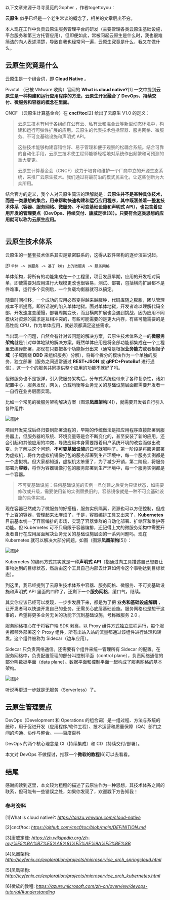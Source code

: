 以下文章来源于寻寻觅觅的Gopher ，作者togettoyou：

**云原生** 似乎已经是一个老生常谈的概念了，相关的文章层出不穷。

本人现在工作中负责云原生服务管理平台的研发（主要管理各类云原生基础设施，平台服务和第三方托管应用），但即便如此，常被问起云原生是什么时，我也很难简洁的向人表述清楚，导致自我也经常问一遍，云原生究竟是什么，我又在做什么。

## 云原生究竟是什么

云原生是一个组合词，即 **Cloud Native** 。

Pivotal （已被 VMware 收购）官网的 **What is cloud native?**[1] 一文中提到**云原生是一种构建和运行应用程序的方法，云原生开发融合了 DevOps、持续交付、微服务和容器的概念在里面。**

CNCF （云原生计算基金会）在 **cncf/toc**[2] 给出了云原生 V1.0 的定义：

> 云原生技术有利于各组织在公有云、私有云和混合云等新型动态环境中，构建和运行可弹性扩展的应用。云原生的代表技术包括容器、服务网格、微服务、不可变基础设施和声明式 API。
>
> 这些技术能够构建容错性好、易于管理和便于观察的松耦合系统。结合可靠的自动化手段，云原生技术使工程师能够轻松地对系统作出频繁和可预测的重大变更。
>
> 云原生计算基金会（CNCF）致力于培育和维护一个厂商中立的开源生态系统，来推广云原生技术。我们通过将最前沿的模式民主化，让这些创新为大众所用。

结合官方的定义，我个人对云原生简洁的理解就是：**云原生并不是某种具体技术，而是一类思想的集合，用来帮助快速构建和运行应用程序，其中既涵盖着一整套技术体系（容器、服务网格、微服务、不可变基础设施和声明式 API），也包含着应用开发的管理要点（DevOps、持续交付、康威定律[3]）。只要符合这类思想的应用就可以称为云原生应用。**

![图片](data:image/gif;base64,iVBORw0KGgoAAAANSUhEUgAAAAEAAAABCAYAAAAfFcSJAAAADUlEQVQImWNgYGBgAAAABQABh6FO1AAAAABJRU5ErkJggg==)

## 云原生技术体系

云原生的一整套技术体系其实是紧密联系的，这得从软件架构的逐步演进说起。

即 `单体 -> 微服务 -> 基于 k8s 上的微服务 -> 服务网格`

单体架构，将所有的功能集成在一个工程里，项目发展早期，应用的开发相对简单，即使需要对应用进行大规模更改也很容易，测试、部署，包括横向扩展都不是件难事，运行多个实例后，一个负载均衡器就可以搞定。

随着时间推移，一个成功的应用必然变得越来越臃肿，代码库随之膨胀，团队管理成本不断提高，即俗话说的陷入单体地狱。面对单体地狱，开发者难以理解代码全部，开发速度变缓慢，部署周期变长，而且横向扩展也会遇到挑战，因为应用不同模块对资源的需求是互相冲突的，有些可能需要的是更大内存，有些可能需要的是高性能 CPU，作为单体应用，就必须都满足这些需求。

当出现一个问题，自然会有针对该问题的解决方案，云原生技术体系之一的**微服务架构**就是针对单体地狱的解决方案。既然单体应用是将全部功能都集成在一个工程里去编译部署，那现在只要把各个功能拆分出来（通常是根据**业务能力**或者根据**子域**（子域围绕 **DDD** 来组织服务）分解），将每个拆分的模块作为一个单独的服务，独立部署（服务之间通常通过 **REST+JSON** 或 **gRPC+ProtoBuf** 进行通信），这一个个的服务共同提供整个应用的功能不就好了吗。

但微服务也不是银弹，引入微服务架构后，分布式系统也带来了各种复杂性，诸如配置中心，服务发现，网关，负载均衡等业务无关的基础设施层面都需要开发者一一自行在业务层面实现。

比如一个常见的微服务架构解决方案（图源**凤凰架构**[4]），就需要开发者自行引入各种组件:

![图片](https://mmbiz.qpic.cn/mmbiz_png/Ub8Xn54XTmfbcRaOsswHKWG1luGETF2Jey5BUPE1GRLLum9Tnr6jXGiconKDMyicUhIRSUBPJg8rADJgOvNOibkcw/640?wx_fmt=png&tp=webp&wxfrom=5&wx_lazy=1&wx_co=1)

项目开发完成后终归要到部署流程的，早期的传统做法是把应用程序直接部署到服务器上，但服务器的系统、环境变量等是会不断变化的，甚至安装了新的应用，还会引起和其他应用的冲突，导致应用本身需要跟着用户系统环境的改变而做出改变。为了解决这个问题，**不可变基础设施**的口号就喊响了。第一阶段是将服务部署为虚拟机，将作为虚拟机镜像打包的服务部署到生产环境中，每一个服务实例都是一个虚拟机。但大家都知道，虚拟机太笨重了，为了减少开销，第二阶段，将服务部署为**容器**，将作为容器镜像打包的服务部署到生产环境中，每一个服务实例都是一个容器。

> 不可变基础设施：任何基础设施的实例一旦创建之后变为只读状态，如需要修改或升级，需要使用新的实例替换旧的。容器镜像就是一种不可变基础设施的具体实现。

现在容器已然成为了微服务的好搭档，服务实例隔离，资源也可以方便控制，但成千上百的容器，管理起来太麻烦了，于是，容器编排工具又出来了，**Kubernetes** 目前基本统一了容器编排的市场，实现了容器集群的自动化部署、扩缩容和维护等功能。但 Kubernetes  可不只局限于容器编排，还记得上文的微服务架构中需要开发者自行在应用层面解决业务无关的基础设施层面的一系列问题吗，现在 Kubernetes  就可以解决大部分问题，如图（图源**凤凰架构**[5]）：

![图片](https://mmbiz.qpic.cn/mmbiz_png/Ub8Xn54XTmfbcRaOsswHKWG1luGETF2JYlnPLHQ8ZCuBoDZicYZJSmRbT8vZu5wJRibb9VJ82hZqWHAMIbDqS8DQ/640?wx_fmt=png&tp=webp&wxfrom=5&wx_lazy=1&wx_co=1)

Kubernetes 的编码方式其实就是一种**声明式 API**（指通过向工具描述自己想要让事物达到的目标状态，然后由这个工具自己内部去计算如何令这个事物达到目标状态）。

到这里，我已经提到了云原生技术体系中容器、服务网格、微服务、不可变基础设施和声明式 API 里面的四种了。还剩下一个**服务网格**，缓口气，继续。

其实你应该已经可以发现，一步步发展下来，都是为了把 **业务和基础设施解耦** ，让开发者可以快速开发自己的业务，无需关心底层基础设施。服务网格也是想干这事的，希望将更多业务无关的功能下沉到基础设施，号称微服务 2.0 。

服务网格核心在于将客户端 SDK 剥离，以 Proxy 组件方式独立进程运行，每个服务都额外部署这个 Proxy 组件，所有出站入站的流量都通过该组件进行处理和转发。这个组件被称为 Sidecar（边车应用）。

Sidecar 只负责网络通信。还需要有个组件来统一管理所有 Sidecar 的配置。在服务网格中，负责配置管理的部分叫控制平面（control  plane），负责网络通信的部分叫数据平面（data plane）。数据平面和控制平面一起构成了服务网格的基本架构。

![图片](https://mmbiz.qpic.cn/mmbiz_png/Ub8Xn54XTmfbcRaOsswHKWG1luGETF2JvRJ0dqdzmQicnsHVQCAxve3roTIJqhFdSFIJRF1X4KLYbzHIyibgu1Rg/640?wx_fmt=png&tp=webp&wxfrom=5&wx_lazy=1&wx_co=1)

听说再更进一步就是无服务（Serverless）了。

## 云原生管理要点

DevOps（Development 和 Operations 的组合词）是一组过程、方法与系统的统称，用于促进开发（应用程序/软件工程）、技术运营和质量保障（QA）部门之间的沟通、协作与整合。——百度百科

DevOps 的两个核心理念是 CI（持续集成）和 CD（持续交付/部署）。

本文对 DevOps 不做探讨，推荐一个**微软的教程**[6]可以去看看。

## 结尾

感谢阅读到这里，本文较为粗糙的描述了云原生作为一种思想，其技术体系之间的联系，但可能有一些错误之处，如果你发现了，欢迎戳下方告知我！

### 参考资料

[1]What is cloud native?: *https://tanzu.vmware.com/cloud-native*

[2]cncf/toc: *https://github.com/cncf/toc/blob/main/DEFINITION.md*

[3]康威定律: *https://zh.wikipedia.org/zh-my/%E5%BA%B7%E5%A8%81%E5%AE%9A%E5%BE%8B*

[4]凤凰架构: *http://icyfenix.cn/exploration/projects/microservice_arch_springcloud.html*

[5]凤凰架构: *http://icyfenix.cn/exploration/projects/microservice_arch_kubernetes.html*

[6]微软的教程: *https://azure.microsoft.com/zh-cn/overview/devops-tutorial/#understanding*

